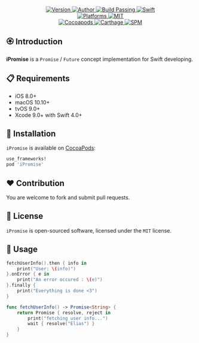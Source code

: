 
<p align="center">
  <!-- <img src="./Assets/iPromise.png" alt="iPromise"> -->
  <br/><a href="https://cocoapods.org/pods/iPromise">
  <img alt="Version" src="https://img.shields.io/badge/version-1.0.0-brightgreen.svg">
  <img alt="Author" src="https://img.shields.io/badge/author-Meniny-blue.svg">
  <img alt="Build Passing" src="https://img.shields.io/badge/build-passing-brightgreen.svg">
  <img alt="Swift" src="https://img.shields.io/badge/swift-4.0%2B-orange.svg">
  <br/>
  <img alt="Platforms" src="https://img.shields.io/badge/platform-macOS%20%7C%20iOS%20%7C%20tvOS-lightgrey.svg">
  <img alt="MIT" src="https://img.shields.io/badge/license-MIT-blue.svg">
  <br/>
  <img alt="Cocoapods" src="https://img.shields.io/badge/cocoapods-compatible-brightgreen.svg">
  <img alt="Carthage" src="https://img.shields.io/badge/carthage-working%20on-red.svg">
  <img alt="SPM" src="https://img.shields.io/badge/swift%20package%20manager-compatible-brightgreen.svg">
  </a>
</p>

## 🏵 Introduction

**iPromise** is a `Promise` / `Future` concept implementation for Swift developing.

## 📋 Requirements

- iOS 8.0+
- macOS 10.10+
- tvOS 9.0+
- Xcode 9.0+ with Swift 4.0+

## 📲 Installation

`iPromise` is available on [CocoaPods](https://cocoapods.org):

```ruby
use_frameworks!
pod 'iPromise'
```

## ❤️ Contribution

You are welcome to fork and submit pull requests.

## 🔖 License

`iPromise` is open-sourced software, licensed under the `MIT` license.

## 💫 Usage

```swift
fetchUserInfo().then { info in
    print("User: \(info)")
}.onError { e in
    print("An error occured : \(e)")
}.finally {
    print("Everything is done <3")
}
```

```swift
func fetchUserInfo() -> Promise<String> {
    return Promise { resolve, reject in
        print("fetching user info...")
        wait { resolve("Elias") }
    }
}
```

